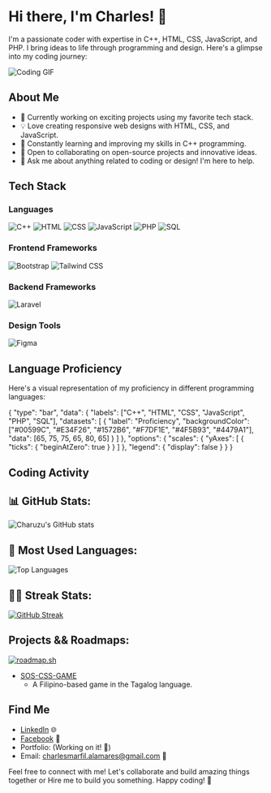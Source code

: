 # Hi there, I'm Charles! 👋

I'm a passionate coder with expertise in C++, HTML, CSS, JavaScript, and PHP. I bring ideas to life through programming and design. Here's a glimpse into my coding journey:

![Coding GIF](https://media.giphy.com/media/3o7buirYcmV5nSwIRW/giphy.gif)

## About Me

- 🚀 Currently working on exciting projects using my favorite tech stack.
- 💡 Love creating responsive web designs with HTML, CSS, and JavaScript.
- 🌱 Constantly learning and improving my skills in C++ programming.
- 👯 Open to collaborating on open-source projects and innovative ideas.
- 💬 Ask me about anything related to coding or design! I'm here to help.

## Tech Stack

### Languages
<p>
    <a href="#" style="text-decoration: none;">
        <img src="https://img.shields.io/badge/C++-00599C?style=for-the-badge&logo=c%2B%2B&logoColor=white" alt="C++">
    </a>
    <a href="#" style="text-decoration: none;">
        <img src="https://img.shields.io/badge/HTML-E34F26?style=for-the-badge&logo=html5&logoColor=white" alt="HTML">
    </a>
    <a href="#" style="text-decoration: none;">
        <img src="https://img.shields.io/badge/CSS-1572B6?style=for-the-badge&logo=css3&logoColor=white" alt="CSS">
    </a>
    <a href="#" style="text-decoration: none;">
        <img src="https://img.shields.io/badge/JavaScript-F7DF1E?style=for-the-badge&logo=javascript&logoColor=black" alt="JavaScript">
    </a>
    <a href="#" style="text-decoration: none;">
        <img src="https://img.shields.io/badge/PHP-4F5B93?style=for-the-badge&logo=php&logoColor=white" alt="PHP">
    </a>
    <a href="#" style="text-decoration: none;">
        <img src="https://img.shields.io/badge/SQL-4479A1?style=for-the-badge&logo=sql&logoColor=white" alt="SQL">
    </a>
</p>

### Frontend Frameworks
<p>
    <a href="#" style="text-decoration: none;">
        <img src="https://img.shields.io/badge/Bootstrap-7952B3?style=for-the-badge&logo=bootstrap&logoColor=white" alt="Bootstrap">
    </a>
    <a href="#" style="text-decoration: none;">
        <img src="https://img.shields.io/badge/Tailwind%20CSS-38B2AC?style=for-the-badge&logo=tailwind-css&logoColor=white" alt="Tailwind CSS">
    </a>
</p>

### Backend Frameworks
<p>
    <a href="#" style="text-decoration: none;">
        <img src="https://img.shields.io/badge/Laravel-FF2D20?style=for-the-badge&logo=laravel&logoColor=white" alt="Laravel">
    </a>
</p>

### Design Tools
<p>
    <a href="#" style="text-decoration: none;">
        <img src="https://img.shields.io/badge/Figma-F24E1E?style=for-the-badge&logo=figma&logoColor=white" alt="Figma">
    </a>
</p>

## Language Proficiency

Here's a visual representation of my proficiency in different programming languages:

{
  "type": "bar",
  "data": {
    "labels": ["C++", "HTML", "CSS", "JavaScript", "PHP", "SQL"],
    "datasets": [
      {
        "label": "Proficiency",
        "backgroundColor": ["#00599C", "#E34F26", "#1572B6", "#F7DF1E", "#4F5B93", "#4479A1"],
        "data": [65, 75, 75, 65, 80, 65]
      }
    ]
  },
  "options": {
    "scales": {
      "yAxes": [
        {
          "ticks": {
            "beginAtZero": true
          }
        }
      ]
    },
    "legend": {
      "display": false
    }
  }
}

## Coding Activity

## 📊 GitHub Stats:

![Charuzu's GitHub stats](https://github-readme-stats.vercel.app/api?username=charuzu28&show_icons=true&theme=radical)

## 🔭 Most Used Languages:

![Top Languages](https://github-readme-stats.vercel.app/api/top-langs/?username=charuzu28&layout=compact&theme=light)

## 🏃‍♂️ Streak Stats:

[![GitHub Streak](https://github-readme-streak-stats.herokuapp.com/?user=charuzu28)](https://github.com/DenverCoder1/github-readme-streak-stats)


## Projects && Roadmaps:
[![roadmap.sh](https://roadmap.sh/card/wide/668740d16cd3b9cc3fb3605a?variant=dark)](https://roadmap.sh)

- [SOS-CSS-GAME](https://charuzu28.github.io/CSS-SOS-GAME/)
  - A Filipino-based game in the Tagalog language.

## Find Me

- [LinkedIn](https://www.linkedin.com/in/charles-alamares-106601279/) 🌐
- [Facebook](https://www.facebook.com/AnnoyingASF) 💬
- Portfolio: (Working on it! 🚧)
- Email: [charlesmarfil.alamares@gmail.com](mailto:charlesmarfil.alamares@gmail.com) 📧

Feel free to connect with me! Let's collaborate and build amazing things together or Hire me to build you something. Happy coding! 🚀
